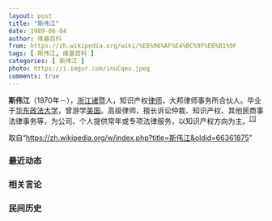```yaml
---
layout: post
title: "斯伟江"
date: 1989-06-04
author: 维基百科
from: https://zh.wikipedia.org/wiki/%E6%96%AF%E4%BC%9F%E6%B1%9F
tags: [ 斯伟江, 维基百科 ]
categories: [ 斯伟江 ]
photo: https://i.imgur.com/inuCqeu.jpeg
comments: true
---
```

<div class="mw-parser-output">
<p><b>斯伟江</b>（1970年<span class="useeditintro" title="Template:BLP editintro">－</span>），<a href="/wiki/%E6%B5%99%E6%B1%9F" class="mw-redirect" title="浙江">浙江</a><a href="/wiki/%E8%AF%B8%E6%9A%A8" class="mw-redirect" title="诸暨">诸暨</a>人，知识产权<a href="/wiki/%E5%BE%8B%E5%B8%88" class="mw-redirect" title="律师">律师</a>，大邦律师事务所合伙人。毕业于<a href="/wiki/%E5%8D%8E%E4%B8%9C%E6%94%BF%E6%B3%95%E5%A4%A7%E5%AD%A6" title="华东政法大学">华东政法大学</a>，曾游学<a href="/wiki/%E7%BE%8E%E5%9B%BD" title="美国">美国</a>。高级律师，擅长诉讼仲裁、知识产权、其他民商事法律事务等，为公司、个人提供常年或专项法律服务，以知识产权方向为主。<sup id="cite_ref-1" class="reference"><a href="#cite_note-1">[1]</a></sup>
</p>
</div><noscript><img src="//zh.wikipedia.org/wiki/Special:CentralAutoLogin/start?type=1x1" alt="" title="" width="1" height="1" style="border: none; position: absolute;"></noscript>
<div class="printfooter">取自“<a dir="ltr" href="https://zh.wikipedia.org/w/index.php?title=斯伟江&amp;oldid=66361875">https://zh.wikipedia.org/w/index.php?title=斯伟江&amp;oldid=66361875</a>”</div><div id="recent-news"><h3>最近动态</h3><ul></ul></div><div id="open-opinion"><h3>相关言论</h3><ul></ul></div><div id="mjls-record"><h3>民间历史</h3><ul></ul></div>
